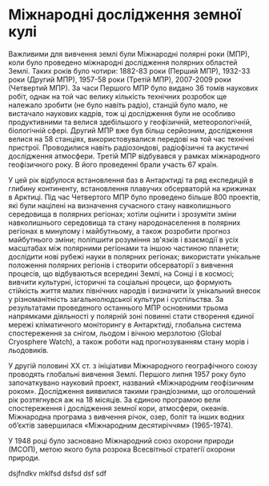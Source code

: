 # Міжнародні дослідження земної кулі

Важливими для вивчення землі були Міжнародні полярні роки (МПР), коли було проведено міжнародні дослідження полярних областей Землі. Таких років було чотири: 1882-83 роки (Перший МПР), 1932-33 роки (Другий МПР), 1957-58 роки (Третій МПР), 2007-2009 роки (Четвертий МПР). За часи Першого МПР було видано 36 томів наукових робіт, однак на той час велику кількість технічних розробок ще належало зробити (не було навіть радіо), станцій було мало, не вистачало наукових кадрів, тож ці дослідження були не особливо продуктивними та велися здебільшого у геофізичній, метеорологічній, біологічній сфері. Другий МПР вже був більш серйозним, дослідження велися на 58 станціях, використовувалися передові на той час технічні пристрої. Проводилися навіть радіозондові, радіофізичні та акустичні дослідження атмосфери. Третій МПР відбувався у рамках міжнародного геофізичного року. В його проведенні брали участь 67 країн.

У цей рік відбулося встановлення баз в Антарктиді та ряд експедицій в глибину континенту, встановлення плавучих обсерваторій на крижинах в Арктиці. Під час Четвертого МПР було проведено більше 800 проектів, які були націлені на визначення сучасного стану навколишнього середовища в полярних регіонах; хотіли оцінити і зрозуміти зміни навколишнього середовища та стану народонаселення в полярних регіонах в минулому і майбутньому, а також розробити прогноз майбутнього зміни; поліпшити розуміння зв'язків і взаємодії в усіх масштабах між полярними регіонами та іншою частиною планети; дослідити нові рубежі науки в полярних регіонах; використати унікальне положення полярних регіонів і створити обсерваторії з вивчення процесів, що відбуваються всередині Землі, на Сонці і в космосі; вивчити культурні, історичні та соціальні процеси, що формують стійкість життя малих північних народів і визначити їх унікальний внесок у різноманітність загальнолюдської культури і суспільства. За результатами проведеного останнього МПР основними трьома напрямками діяльності у полярній зоні повинні стати створення єдиної мережі кліматичного моніторингу в Антарктиді, глобальна система спостереження за снігом, льодом і вічною мерзлотою (Global Cryosphere Watch), а також роботи над прогнозуванням стану морів і льодовиків.

У другій половині XX ст. з ініціативи Міжнародного географічного союзу проводять глобальні вивчення Землі. Першого липня 1957 року було  започаткувано науковий проект, названий <span class="p1">«Міжнародним геофізичним роком»</span>. Дослідження виявилися такими грандіозними, що оголошений рік розтягнувся аж на 18 місяців. За єдиною програмою вели спостереження і дослідження земної кори, атмосфери, океанів. Міжнародна програма з вивчення річок, озер, боліт та інших водних об’єктів завершилася <span class="p1">«Міжнародним десятиріччям» (1965-1974)</span>. 

У 1948 році було засновано <span class="p1">Міжнародний союз охорони природи</span> (МСОП), метою якого була розрока Всесвітньої стратегії охорони природи. 

dsjfndkv mklfsd  <span style="border: 1px;">dsfsd dsf sdf </span>
